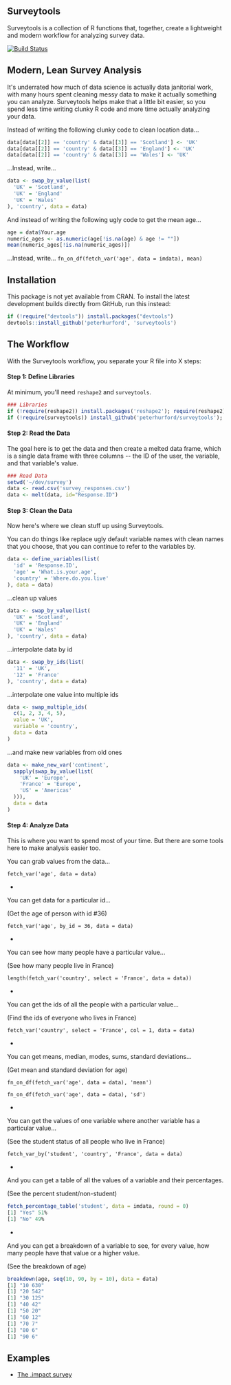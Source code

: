 ## Surveytools
Surveytools is a collection of R functions that, together, create a lightweight and modern workflow for analyzing survey data.  

[![Build Status](https://travis-ci.org/peterhurford/surveytools.svg?branch=master)](https://travis-ci.org/peterhurford/surveytools)


## Modern, Lean Survey Analysis

It's underrated how much of data science is actually data janitorial work, with many hours spent cleaning messy data to make it actually something you can analyze. Surveytools helps make that a little bit easier, so you spend less time writing clunky R code and more time actually analyzing your data.

Instead of writing the following clunky code to clean location data...
```R
data[data[[2]] == 'country' & data[[3]] == 'Scotland'] <- 'UK'
data[data[[2]] == 'country' & data[[3]] == 'England'] <- 'UK'
data[data[[2]] == 'country' & data[[3]] == 'Wales'] <- 'UK'
```

...Instead, write...
```R
data <- swap_by_value(list(
  'UK' = 'Scotland',
  'UK' = 'England' 
  'UK' = 'Wales'
), 'country', data = data)
```

And instead of writing the following ugly code to get the mean age...

```R
age = data$Your.age
numeric_ages <- as.numeric(age[!is.na(age) & age != ""])
mean(numeric_ages[!is.na(numeric_ages)])
```

...Instead, write...
`fn_on_df(fetch_var('age', data = imdata), mean)`


## Installation

This package is not yet available from CRAN. To install the latest development builds directly from GitHub, run this instead:

```R
if (!require("devtools")) install.packages("devtools")
devtools::install_github('peterhurford', 'surveytools')
```


## The Workflow

With the Surveytools workflow, you separate your R file into X steps:

#### Step 1: Define Libraries
At minimum, you'll need `reshape2` and `surveytools`.

```R
### Libraries
if (!require(reshape2)) install.packages('reshape2'); require(reshape2)
if (!require(surveytools)) install_github('peterhurford/surveytools');
```

#### Step 2: Read the Data
The goal here is to get the data and then create a melted data frame, which is a single data frame with three columns -- the ID of the user, the variable, and that variable's value.

```R
### Read Data
setwd('~/dev/survey')
data <- read.csv('survey_responses.csv')
data <- melt(data, id="Response.ID")
```

#### Step 3: Clean the Data
Now here's where we clean stuff up using Surveytools.

You can do things like replace ugly default variable names with clean names that you choose, that you can continue to refer to the variables by.

```R
data <- define_variables(list(
  'id' = 'Response.ID',
  'age' = 'What.is.your.age',
  'country' = 'Where.do.you.live'
), data = data)
```

...clean up values
```R
data <- swap_by_value(list(
  'UK' = 'Scotland',
  'UK' = 'England' 
  'UK' = 'Wales'
), 'country', data = data)
```

...interpolate data by id
```R
data <- swap_by_ids(list(
  '11' = 'UK',
  '12' = 'France'
), 'country', data = data)
```

...interpolate one value into multiple ids
```R
data <- swap_multiple_ids(
  c(1, 2, 3, 4, 5),
  value = 'UK',
  variable = 'country',
  data = data
)
```

...and make new variables from old ones
```R
data <- make_new_var('continent',
  sapply(swap_by_value(list(
    'UK' = 'Europe',
    'France' = 'Europe',
    'US' = 'Americas'
  ))),
  data = data
)
```

#### Step 4: Analyze Data

This is where you want to spend most of your time.  But there are some tools here to make analysis easier too.

You can grab values from the data...

`fetch_var('age', data = data)`

-

You can get data for a particular id...

(Get the age of person with id #36)

`fetch_var('age', by_id = 36, data = data)`

-

You can see how many people have a particular value...

(See how many people live in France)

`length(fetch_var('country', select = 'France', data = data))`

-

You can get the ids of all the people with a particular value...

(Find the ids of everyone who lives in France)

`fetch_var('country', select = 'France', col = 1, data = data)`

-

You can get means, median, modes, sums, standard deviations...

(Get mean and standard deviation for age)

`fn_on_df(fetch_var('age', data = data), 'mean')`

`fn_on_df(fetch_var('age', data = data), 'sd')`

-

You can get the values of one variable where another variable has a particular value...

(See the student status of all people who live in France)

`fetch_var_by('student', 'country', 'France', data = data)`


-

And you can get a table of all the values of a variable and their percentages.

(See the percent student/non-student)

```R
fetch_percentage_table('student', data = imdata, round = 0)
[1] "Yes" 51%
[1] "No" 49%
```


-

And you can get a breakdown of a variable to see, for every value, how many people have that value or a higher value.

(See the breakdown of age)

```R
breakdown(age, seq(10, 90, by = 10), data = data)
[1] "10 630"
[1] "20 542"
[1] "30 125"
[1] "40 42"
[1] "50 20"
[1] "60 12"
[1] "70 7"
[1] "80 6"
[1] "90 6"
```

## Examples

* [The .impact survey](https://github.com/peterhurford/imsurvey/blob/master/imsurvey.R)
